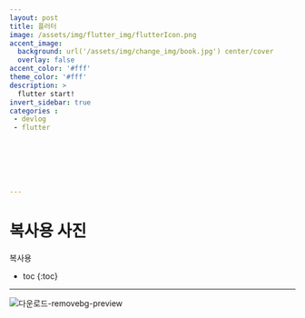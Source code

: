 ```yaml
---
layout: post
title: 플러터
image: /assets/img/flutter_img/flutterIcon.png
accent_image: 
  background: url('/assets/img/change_img/book.jpg') center/cover
  overlay: false
accent_color: '#fff'
theme_color: '#fff'
description: >
  flutter start!
invert_sidebar: true
categories :
 - devlog	
 - flutter







---
```


#  복사용 사진

복사용

* toc
{:toc}




---





![다운로드-removebg-preview](../../../assets/img/blog/다운로드-removebg-preview.png)